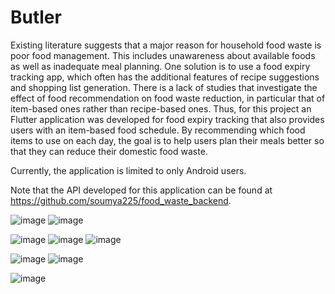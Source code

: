 # Butler

Existing literature suggests that a major reason for household food waste is poor food management. This includes unawareness about available foods as well as inadequate meal planning.  One solution is to use a food expiry tracking app, which often has the additional features of recipe suggestions and shopping list generation. There is a lack of studies that investigate the effect of food recommendation on food waste reduction, in particular that of item-based ones rather than recipe-based ones. Thus, for this project an Flutter application was developed for food expiry tracking that also provides users with an item-based food schedule. By recommending which food items to use on each day, the goal is to help users plan their meals better so that they can reduce their domestic food waste.

Currently, the application is limited to only Android users. 

Note that the API developed for this application can be found at https://github.com/soumya225/food_waste_backend. 

![image](https://user-images.githubusercontent.com/25707177/161376205-8b758ef6-6a90-4987-b55a-efcc9b4998a0.png)
![image](https://user-images.githubusercontent.com/25707177/161376218-df5c904d-dcd9-44b0-8141-6d0eedfa0bcc.png)

![image](https://user-images.githubusercontent.com/25707177/161376224-dd3b2e20-b4e5-4166-b04c-e5740aaf297c.png)
![image](https://user-images.githubusercontent.com/25707177/161376225-2bb6b0a0-0000-4fdb-9f64-0c37a74a0689.png)
![image](https://user-images.githubusercontent.com/25707177/161376231-5e4f074d-e7ec-4280-8e5e-96c9dd39ddf9.png)

![image](https://user-images.githubusercontent.com/25707177/161376234-83aab6ee-158c-4b33-83dc-11d855a61885.png)
![image](https://user-images.githubusercontent.com/25707177/161376237-1f8adcaf-a27b-4343-a768-2d64e12f4999.png)

![image](https://user-images.githubusercontent.com/25707177/161376244-d08b5835-223e-472d-9156-750c4ebf3d99.png)
